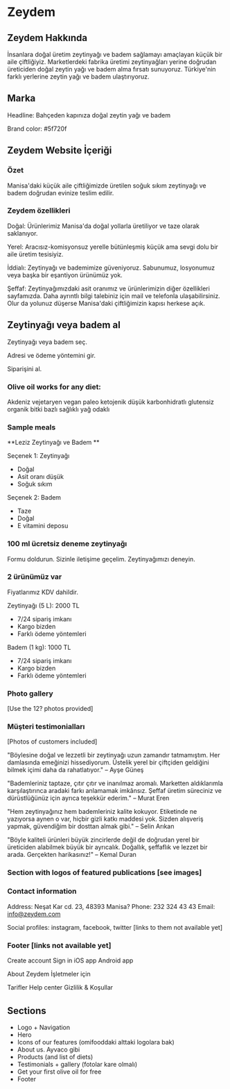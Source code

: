 # Zeydem

## Zeydem Hakkında

İnsanlara doğal üretim zeytinyağı ve badem sağlamayı amaçlayan küçük bir aile çiftliğiyiz. Marketlerdeki fabrika üretimi zeytinyağları yerine doğrudan üreticiden doğal zeytin yağı ve badem alma fırsatı sunuyoruz. Türkiye'nin farklı yerlerine zeytin yağı ve badem ulaştırıyoruz.

## Marka

Headline: Bahçeden kapınıza doğal zeytin yağı ve badem

Brand color: #5f720f

## Zeydem Website İçeriği

### Özet

Manisa'daki küçük aile çiftliğimizde üretilen soğuk sıkım zeytinyağı ve badem doğrudan evinize teslim edilir.

### Zeydem özellikleri

Doğal: Ürünlerimiz Manisa'da doğal yollarla üretiliyor ve taze olarak saklanıyor.

Yerel: Aracısız-komisyonsuz yerelle bütünleşmiş küçük ama sevgi dolu bir aile üretim tesisiyiz.

İddialı: Zeytinyağı ve bademimize güveniyoruz. Sabunumuz, losyonumuz veya başka bir eşantiyon ürünümüz yok.

Şeffaf: Zeytinyağımızdaki asit oranımız ve ürünlerimizin diğer özellikleri sayfamızda. Daha ayrıntlı bilgi talebiniz için mail ve telefonla ulaşabilirsiniz. Olur da yolunuz düşerse Manisa'daki çiftliğimizin kapısı herkese açık.

## Zeytinyağı veya badem al

Zeytinyağı veya badem seç.

Adresi ve ödeme yöntemini gir.

Siparişini al.

### Olive oil works for any diet:

Akdeniz
vejetaryen
vegan
paleo
ketojenik
düşük karbonhidratlı
glutensiz
organik
bitki bazlı
sağlıklı
yağ odaklı

### Sample meals

**Leziz Zeytinyağı ve Badem **

Seçenek 1: Zeytinyağı

- Doğal
- Asit oranı düşük
- Soğuk sıkım

Seçenek 2: Badem

- Taze
- Doğal
- E vitamini deposu

### 100 ml ücretsiz deneme zeytinyağı

Formu doldurun. Sizinle iletişime geçelim. Zeytinyağımızı deneyin.

### 2 ürünümüz var

Fiyatlarımız KDV dahildir.

Zeytinyağı (5 L): 2000 TL

- 7/24 sipariş imkanı
- Kargo bizden
- Farklı ödeme yöntemleri

Badem (1 kg): 1000 TL

- 7/24 sipariş imkanı
- Kargo bizden
- Farklı ödeme yöntemleri

### Photo gallery

[Use the 12? photos provided]

### Müşteri testimonialları

[Photos of customers included]

"Böylesine doğal ve lezzetli bir zeytinyağı uzun zamandır tatmamıştım. Her damlasında emeğinizi hissediyorum. Üstelik yerel bir çiftçiden geldiğini bilmek içimi daha da rahatlatıyor."
– Ayşe Güneş

"Bademleriniz taptaze, çıtır çıtır ve inanılmaz aromalı. Marketten aldıklarımla karşılaştırınca aradaki farkı anlamamak imkânsız. Şeffaf üretim süreciniz ve dürüstlüğünüz için ayrıca teşekkür ederim."
– Murat Eren

"Hem zeytinyağınız hem bademleriniz kalite kokuyor. Etiketinde ne yazıyorsa aynen o var, hiçbir gizli katkı maddesi yok. Sizden alışveriş yapmak, güvendiğim bir dosttan almak gibi."
– Selin Arıkan

"Böyle kaliteli ürünleri büyük zincirlerde değil de doğrudan yerel bir üreticiden alabilmek büyük bir ayrıcalık. Doğallık, şeffaflık ve lezzet bir arada. Gerçekten harikasınız!"
– Kemal Duran

### Section with logos of featured publications [see images]

### Contact information

Address: Neşat Kar cd. 23, 48393 Manisa?
Phone: 232 324 43 43
Email: info@zeydem.com

Social profiles: instagram, facebook, twitter [links to them not available yet]

### Footer [links not available yet]

Create account
Sign in
iOS app
Android app

About Zeydem
İşletmeler için

Tarifler
Help center
Gizlilik & Koşullar

######

## Sections

- Logo + Navigation
- Hero
- Icons of our features (omifooddaki alttaki logolara bak)
- About us. Ayvaco gibi
- Products (and list of diets)
- Testimonials + gallery (fotolar kare olmalı)
- Get your first olive oil for free
- Footer
